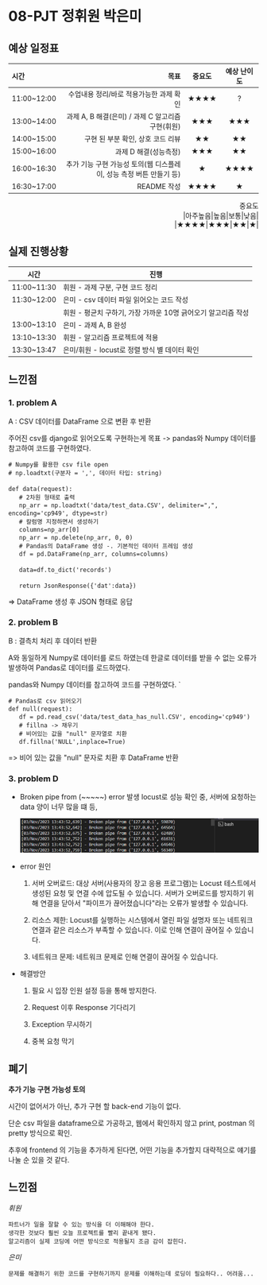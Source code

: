 # 08-PJT 정휘원 박은미

## 예상 일정표

|시간|목표|중요도|예상 난이도|
|:---|---------:|:---:|:---:|
|11:00~12:00|수업내용 정리/바로 적용가능한 과제 확인|★★★★| ? |
|13:00~14:00|과제 A, B 해결(은미) / 과제 C 알고리즘 구현(휘원)|★★★|★★★|
|14:00~15:00|구현 된 부분 확인, 상호 코드 리뷰|★★|★★|
|15:00~16:00|과제 D 해결(성능측정)|★★★|★★|
|16:00~16:30|추가 기능 구현 가능성 토의(웹 디스플레이, 성능 측정 버튼 만들기 등)|★|★★★★|
|16:30~17:00|README 작성|★★★★|★|

<div style="text-align: right">중요도</div>


<div style="text-align: right">|아주높음|높음|보통|낮음|</div>
<div style="text-align: right"></div>
<div style="text-align: right">|★★★★|★★★|★★|★|</div>

## 실제 진행상황
 |시간|진행|
 |---|---|
 |11:00~11:30| 휘원 - 과제 구분, 구현 코드 정리|
 |11:30~12:00| 은미 - csv 데이터 파일 읽어오는 코드 작성
 |            |휘원 - 평균치 구하기, 가장 가까운 10명 긁어오기 알고리즘 작성|
 |13:00~13:10| 은미 - 과제 A, B 완성|
 |13:10~13:30| 휘원 - 알고리즘 프로젝트에 적용|
 |13:30~13:47| 은미/휘원 - locust로 정렬 방식 별 데이터 확인|

 ## 느낀점 
 ### 1. problem A
 A : CSV 데이터를 DataFrame 으로 변환 후 반환
 
 주어진 csv를 django로 읽어오도록 구현하는게 목표
 -> pandas와 Numpy 데이터를 참고하여 코드를 구현하였다.
 ```
# Numpy를 활용한 csv file open
# np.loadtxt(구분자 = ',', 데이터 타입: string)

def data(request):
    # 2차원 형태로 출력
    np_arr = np.loadtxt('data/test_data.CSV', delimiter=",", encoding='cp949', dtype=str)       
    # 칼럼명 지정하면서 생성하기
    columns=np_arr[0]
    np_arr = np.delete(np_arr, 0, 0)
    # Pandas의 DataFrame 생성 -. 기본적인 데이터 프레임 생성
    df = pd.DataFrame(np_arr, columns=columns)

    data=df.to_dict('records')

    return JsonResponse({'dat':data})

 ```
=> DataFrame 생성 후 JSON 형태로 응답

 ### 2. problem B
 B : 결측치 처리 후 데이터 반환

 A와 동일하게 Numpy로 데이터를 로드 하였는데 한글로 데이터를 받을 수 없는 오류가 발생하여 Pandas로 데이터를 로드하였다.

pandas와 Numpy 데이터를 참고하여 코드를 구현하였다.
`

 ```
# Pandas로 csv 읽어오기
def null(request):
    df = pd.read_csv('data/test_data_has_null.CSV', encoding='cp949')
    # fillna -> 채우기
    # 비어있는 값을 "null" 문자열로 치환
    df.fillna('NULL',inplace=True)

 ```
 => 비어 있는 값을 "null" 문자로 치환 후 DataFrame 반환


 ### 3. problem D
- Broken pipe from (~~~~~) error 발생
locust로 성능 확인 중, 서버에 요청하는 data 양이 너무 많을 떄 등, 

    <img src="image.png/">

- error 원인
    1. 서버 오버로드: 대상 서버(사용자의 장고 응용 프로그램)는 Locust 테스트에서 생성된 요청 및 연결 수에 압도될 수 있습니다. 서버가 오버로드를 방지하기 위해 연결을 닫아서 "파이프가 끊어졌습니다"라는 오류가 발생할 수 있습니다.

    2. 리소스 제한: Locust를 실행하는 시스템에서 열린 파일 설명자 또는 네트워크 연결과 같은 리소스가 부족할 수 있습니다. 이로 인해 연결이 끊어질 수 있습니다.

    3. 네트워크 문제: 네트워크 문제로 인해 연결이 끊어질 수 있습니다.

- 해결방안

    1. 필요 시 입장 인원 설정 등을 통해 방지한다.

    2. Request 이후 Response 기다리기

    3. Exception 무시하기
    
    4. 중복 요청 막기

## 폐기
 **추가 기능 구현 가능성 토의**

시간이 없어서가 아닌, 추가 구현 할 back-end 기능이 없다.

단순 csv 파일을 dataframe으로 가공하고, 웹에서 확인하지 않고 print, postman 의 pretty 방식으로 확인.

 추후에 frontend 의 기능을 추가하게 된다면, 어떤 기능을 추가할지 대략적으로 얘기를 나눌 순 있을 것 같다.

## 느낀점 

 *휘원*
    
    파트너가 일을 잘할 수 있는 방식을 더 이해해야 한다. 
    생각한 것보다 훨씬 오늘 프로젝트를 빨리 끝내게 됐다. 
    알고리즘이 실제 코딩에 어떤 방식으로 적용될지 조금 감이 잡힌다.

 *은미* 
    
    문제를 해결하기 위한 코드를 구현하기까지 문제를 이해하는데 로딩이 필요하다.. 어려움...

 